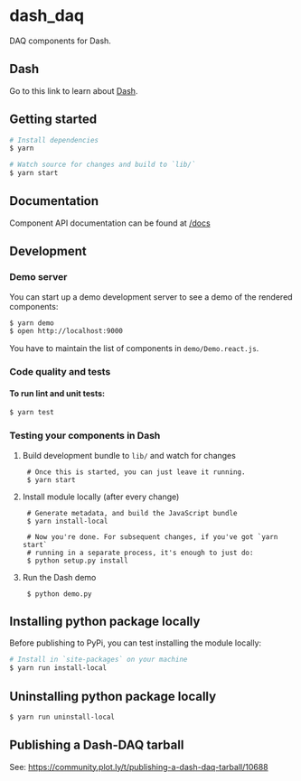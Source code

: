 # dash_daq

DAQ components for Dash.

## Dash

Go to this link to learn about [Dash](https://plot.ly/products/dash/).

## Getting started

```sh
# Install dependencies
$ yarn

# Watch source for changes and build to `lib/`
$ yarn start
```

## Documentation
Component API documentation can be found at [/docs](/docs)

## Development

### Demo server

You can start up a demo development server to see a demo of the rendered
components:

```sh
$ yarn demo
$ open http://localhost:9000
```

You have to maintain the list of components in `demo/Demo.react.js`.

### Code quality and tests

#### To run lint and unit tests:

```sh
$ yarn test
```

### Testing your components in Dash

1. Build development bundle to `lib/` and watch for changes

        # Once this is started, you can just leave it running.
        $ yarn start

2. Install module locally (after every change)

        # Generate metadata, and build the JavaScript bundle
        $ yarn install-local

        # Now you're done. For subsequent changes, if you've got `yarn start`
        # running in a separate process, it's enough to just do:
        $ python setup.py install

3. Run the Dash demo

        $ python demo.py


## Installing python package locally

Before publishing to PyPi, you can test installing the module locally:

```sh
# Install in `site-packages` on your machine
$ yarn run install-local
```

## Uninstalling python package locally

```sh
$ yarn run uninstall-local
```


## Publishing a Dash-DAQ tarball

See: https://community.plot.ly/t/publishing-a-dash-daq-tarball/10688
